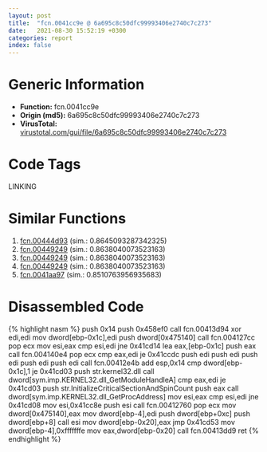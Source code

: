 ```yaml
---
layout: post
title:  "fcn.0041cc9e @ 6a695c8c50dfc99993406e2740c7c273"
date:   2021-08-30 15:52:19 +0300
categories: report
index: false
---
```


# Generic Information
- **Function:** fcn.0041cc9e
- **Origin (md5):** 6a695c8c50dfc99993406e2740c7c273
- **VirusTotal:** [virustotal.com/gui/file/6a695c8c50dfc99993406e2740c7c273][virustotal_ref]

# Code Tags
<span class="tag" id="LINKING">LINKING</span>


# Similar Functions

1. [fcn.00444d93][similar_1_ref] (sim.: 0.8645093287342325)
2. [fcn.00449249][similar_2_ref] (sim.: 0.8638040073523163)
3. [fcn.00449249][similar_3_ref] (sim.: 0.8638040073523163)
4. [fcn.00449249][similar_4_ref] (sim.: 0.8638040073523163)
5. [fcn.0041aa97][similar_5_ref] (sim.: 0.8510763956935683)


# Disassembled Code

{% highlight nasm %}
push 0x14
push 0x458ef0
call fcn.00413d94
xor edi,edi
mov dword[ebp-0x1c],edi
push dword[0x475140]
call fcn.004127cc
pop ecx
mov esi,eax
cmp esi,edi
jne 0x41cd14
lea eax,[ebp-0x1c]
push eax
call fcn.004140e4
pop ecx
cmp eax,edi
je 0x41ccdc
push edi
push edi
push edi
push edi
push edi
call fcn.00412e4b
add esp,0x14
cmp dword[ebp-0x1c],1
je 0x41cd03
push str.kernel32.dll
call dword[sym.imp.KERNEL32.dll_GetModuleHandleA]
cmp eax,edi
je 0x41cd03
push str.InitializeCriticalSectionAndSpinCount
push eax
call dword[sym.imp.KERNEL32.dll_GetProcAddress]
mov esi,eax
cmp esi,edi
jne 0x41cd08
mov esi,0x41cc8e
push esi
call fcn.00412760
pop ecx
mov dword[0x475140],eax
mov dword[ebp-4],edi
push dword[ebp+0xc]
push dword[ebp+8]
call esi
mov dword[ebp-0x20],eax
jmp 0x41cd53
mov dword[ebp-4],0xfffffffe
mov eax,dword[ebp-0x20]
call fcn.00413dd9
ret 
{% endhighlight %}


[similar_1_ref]: /report/fcn.00444d93@7b00dd8f2abf54a73bfb09681334ff78
[similar_2_ref]: /report/fcn.00449249@44e1ffcf4e71f4505c09d520fd75f1e4
[similar_3_ref]: /report/fcn.00449249@8e21fa3f0489a6a256cf202e57f712bc
[similar_4_ref]: /report/fcn.00449249@ff219f45286905b4a87327ca719363be
[similar_5_ref]: /report/fcn.0041aa97@6c5b0418e4a4c57d99cda47d2717045d
[virustotal_ref]: https://www.virustotal.com/gui/file/6a695c8c50dfc99993406e2740c7c273